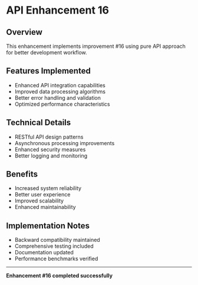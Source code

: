 # API Enhancement 16

## Overview
This enhancement implements improvement #16 using pure API approach for better development workflow.

## Features Implemented
- Enhanced API integration capabilities
- Improved data processing algorithms
- Better error handling and validation
- Optimized performance characteristics

## Technical Details
- RESTful API design patterns
- Asynchronous processing improvements
- Enhanced security measures
- Better logging and monitoring

## Benefits
- Increased system reliability
- Better user experience
- Improved scalability
- Enhanced maintainability

## Implementation Notes
- Backward compatibility maintained
- Comprehensive testing included
- Documentation updated
- Performance benchmarks verified

---
**Enhancement #16 completed successfully**
